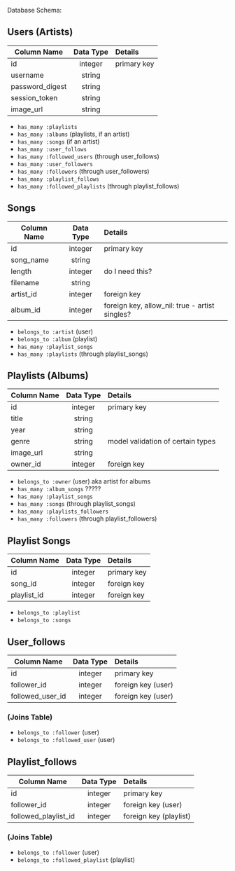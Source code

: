Database Schema:

## Users (Artists)
| Column Name | Data Type | Details   |
|-------------|:---------:|:----------|
|id           |integer    |primary key|
|username     |string     |           |
|password_digest|string   |           |
|session_token  |string   |           |
|image_url    |string     |           |
* `has_many :playlists`
* `has_many :albums` (playlists, if an artist)
* `has_many :songs` (if an artist)
* `has_many :user_follows`
* `has_many :followed_users` (through user_follows)
* `has_many :user_followers`
* `has_many :followers` (through user_followers)
* `has_many :playlist_follows`
* `has_many :followed_playlists` (through playlist_follows)

## Songs
| Column Name | Data Type | Details   |
|-------------|:---------:|:----------|
|id           |integer    |primary key|
|song_name    |string     |           |
|length       |integer    |do I need this?|
|filename     |string     |           |
|artist_id    |integer    |foreign key|
|album_id  |integer    |foreign key, allow_nil: true - artist singles?|
* `belongs_to :artist` (user)
* `belongs_to :album` (playlist)
* `has_many :playlist_songs`
* `has_many :playlists` (through playlist_songs)

## Playlists (Albums)
| Column Name | Data Type | Details   |
|-------------|:---------:|:----------|
|id           |integer    |primary key|
|title        |string     |           |
|year         |string     |           |
|genre        |string     |model validation of certain types|
|image_url    |string     |           |
|owner_id     |integer    |foreign key|
* `belongs_to :owner` (user) aka artist for albums
* `has_many :album_songs` ?????
* `has_many :playlist_songs`
* `has_many :songs` (through playlist_songs)
* `has_many :playlists_followers`
* `has_many :followers` (through playlist_followers)

## Playlist Songs
| Column Name | Data Type | Details   |
|-------------|:---------:|:----------|
|id           |integer    |primary key|
|song_id      |integer    |foreign key|
|playlist_id  |integer    |foreign key|
* `belongs_to :playlist`
* `belongs_to :songs`

## User_follows
| Column Name | Data Type | Details   |
|-------------|:---------:|:----------|
|id           |integer    |primary key|
|follower_id  |integer    |foreign key (user)|
|followed_user_id|integer    |foreign key (user)|
### (Joins Table)
* `belongs_to :follower` (user)
* `belongs_to :followed_user` (user)

## Playlist_follows
| Column Name | Data Type | Details   |
|-------------|:---------:|:----------|
|id           |integer    |primary key|
|follower_id  |integer    |foreign key (user)|
|followed_playlist_id|integer    |foreign key (playlist)|
### (Joins Table)
* `belongs_to :follower` (user)
* `belongs_to :followed_playlist` (playlist)
